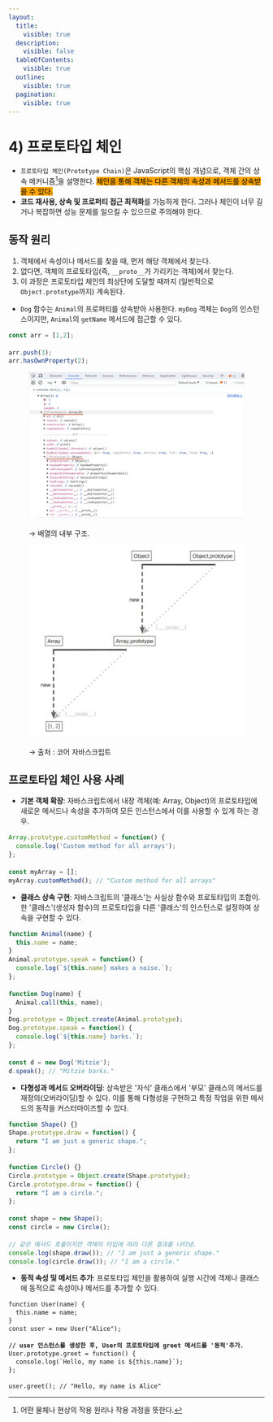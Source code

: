 ```yaml
---
layout:
  title:
    visible: true
  description:
    visible: false
  tableOfContents:
    visible: true
  outline:
    visible: true
  pagination:
    visible: true
---
```


# 4) 프로토타입 체인

* `프로토타입 체인(Prototype Chain)`은 JavaScript의 핵심 개념으로, 객체 간의 상속 메커니즘[^1]을 설명한다. <mark style="background-color:orange;">체인을 통해 객체는 다른 객체의 속성과 메서드를 상속받을 수 있다.</mark>
* **코드 재사용, 상속 및 프로퍼티 접근 최적화**를 가능하게 한다. 그러나 체인이 너무 길거나 복잡하면 성능 문제를 일으킬 수 있으므로 주의해야 한다.

## 동작 원리

1. 객체에서 속성이나 메서드를 찾을 때, 먼저 해당 객체에서 찾는다.
2. 없다면, 객체의 프로토타입(즉, `__proto__`가 가리키는 객체)에서 찾는다.
3. 이 과정은 프로토타입 체인의 최상단에 도달할 때까지 (일반적으로 `Object.prototype`까지) 계속된다.

* `Dog` 함수는 `Animal`의 프로퍼티를 상속받아 사용한다. `myDog` 객체는 `Dog`의 인스턴스이지만, `Animal`의 `getName` 메서드에 접근할 수 있다.

```javascript
const arr = [1,2];

arr.push(3);
arr.hasOwnProperty(2);
```

<figure><img src="../../.gitbook/assets/2024-01-18 19 27 51.png" alt=""><figcaption><p>→ 배열의 내부 구조.</p></figcaption></figure>

<div align="left">

<figure><img src="../../.gitbook/assets/images_dabin0219_post_6682dfc4-47b1-455b-b2d5-fb7cffca7996_image (1).png" alt="" width="563"><figcaption><p>→ 출처 : 코어 자바스크립트</p></figcaption></figure>

</div>

## 프로토타입 체인 사용 사례

* **기본 객체 확장**: 자바스크립트에서 내장 객체(예: Array, Object)의 프로토타입에 새로운 메서드나 속성을 추가하여 모든 인스턴스에서 이를 사용할 수 있게 하는 경우.

```javascript
Array.prototype.customMethod = function() {
  console.log('Custom method for all arrays');
};

const myArray = [];
myArray.customMethod(); // "Custom method for all arrays"
```

* **클래스 상속 구현**: 자바스크립트의 '클래스'는 사실상 함수와 프로토타입의 조합이. 한 '클래스'(생성자 함수)의 프로토타입을 다른 '클래스'의 인스턴스로 설정하여 상속을 구현할 수 있다.

```javascript
function Animal(name) {
  this.name = name;
}
Animal.prototype.speak = function() {
  console.log(`${this.name} makes a noise.`);
};

function Dog(name) {
  Animal.call(this, name);
}
Dog.prototype = Object.create(Animal.prototype);
Dog.prototype.speak = function() {
  console.log(`${this.name} barks.`);
};

const d = new Dog('Mitzie');
d.speak(); // "Mitzie barks."
```

* **다형성과 메서드 오버라이딩**: 상속받은 '자식' 클래스에서 '부모' 클래스의 메서드를 재정의(오버라이딩)할 수 있다. 이를 통해 다형성을 구현하고 특정 작업을 위한 메서드의 동작을 커스터마이즈할 수 있다.

```javascript
function Shape() {}
Shape.prototype.draw = function() {
  return "I am just a generic shape.";
};

function Circle() {}
Circle.prototype = Object.create(Shape.prototype);
Circle.prototype.draw = function() {
  return "I am a circle.";
};

const shape = new Shape();
const circle = new Circle();

// 같은 메서드 호출이지만 객체의 타입에 따라 다른 결과를 나타냄.
console.log(shape.draw()); // "I am just a generic shape."
console.log(circle.draw()); // "I am a circle."
```

* **동적 속성 및 메서드 추가**: 프로토타입 체인을 활용하여 실행 시간에 객체나 클래스에 동적으로 속성이나 메서드를 추가할 수 있다.

<pre class="language-javascript"><code class="lang-javascript">function User(name) {
  this.name = name;
}
const user = new User("Alice");

<strong>// user 인스턴스를 생성한 후, User의 프로토타입에 greet 메서드를 '동적'추가.
</strong>User.prototype.greet = function() {
  console.log(`Hello, my name is ${this.name}`);
};

user.greet(); // "Hello, my name is Alice"
</code></pre>

[^1]: 어떤 물체나 현상의 작용 원리나 작용 과정을 뜻한다.
